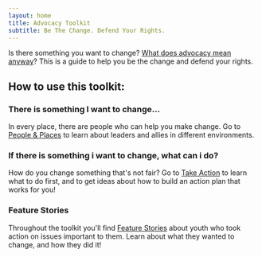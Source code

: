 ```yaml
---
layout: home
title: Advocacy Toolkit
subtitle: Be The Change. Defend Your Rights.
---
```


Is there something you want to change? [What does advocacy mean anyway](/key-terms.html#what-does-advocacy-mean)? This is a guide to help you be the change and defend your rights.

## How to use this toolkit:

### There is something I want to change...
In every place, there are people who can help you make change. Go to <a href="/#people-places">People & Places</a> to learn about leaders and allies in different environments.

### If there is something i want to change, what can i do?
How do you change something that's not fair? Go to <a href="/#strategy">Take Action</a> to learn what to do first, and to get ideas about how to build an action plan that works for you!

### Feature Stories

Throughout the toolkit you'll find <a href="/#stories">Feature Stories</a> about youth who took action on issues important to them. Learn about what they wanted to change, and how they did it!

